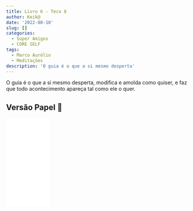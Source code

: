 ```yaml
---
title: Livro 6 - Teco 8
author: Keik@
date: '2022-08-10'
slug: []
categories:
  - Super Amigos
  - CORE SELF
tags:
  - Marco Aurélio
  - Meditações
description: 'O guia é o que a si mesmo desperta'
---
```


O guia é o que a si mesmo desperta, modifica e amolda como quiser, e faz que todo acontecimento apareça tal como ele o quer.

## Versão Papel :book:
<iframe style="width:120px;height:240px;" marginwidth="0" marginheight="0" scrolling="no" frameborder="0" src="//ws-na.amazon-adsystem.com/widgets/q?ServiceVersion=20070822&OneJS=1&Operation=GetAdHtml&MarketPlace=BR&source=ss&ref=as_ss_li_til&ad_type=product_link&tracking_id=mundodekeika-20&language=pt_BR&marketplace=amazon&region=BR&placement=B092FVY4BB&asins=B092FVY4BB&linkId=37c5ec14221f61f811029aa88b520891&show_border=true&link_opens_in_new_window=true"></iframe>
